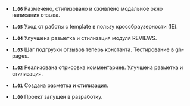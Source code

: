 - **`1.06`**  Размечено, стилизовано и оживлено модальное окно написания отзыва.

- **`1.05`**  Уход от работы с template в пользу кроссбраузерности (IE).

- **`1.04`**  Улучшена разметка и стилизация модуля REVIEWS.

- **`1.03`**  Шаг подгрузки отзывов теперь константа. Тестирование в gh-pages.

- **`1.02`**  Реализована отрисовка комментариев. Улучшена разметка и стилизация.

- **`1.01`**  Создана разметка и стилизация.

- **`1.00`**  Проект запущен в разработку.
